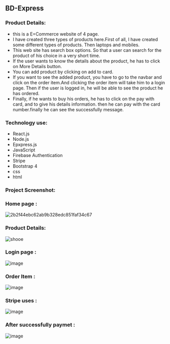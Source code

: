 ## BD-Express

### Product Details:

* this is a E=Commerce website of 4 page.
* I have created three types of products here.First of all, I have created some different types of products.
  Then laptops and mobiles.
* This web site has search box options. So that a user can search for the product of his choice in a very short time.
* If the user wants to know the details about the product, he has to click on More Details button.
* You can add product by clicking on add to card.
* If you want to see the added product, you have to go to the navbar and click on the order item.And clicking the order item will take him to a login page.
Then if the user is logged in, he will be able to see the product he has ordered.
* Finally, if he wants to buy his orders, he has to click on the pay with card, and to give his details information. then he can pay with the card number.finally he can see the successfully message.

### Technology use:

* React.js
* Node.js
* Epxpress.js
* JavaScript
* Firebase Authentication
* Stripe
* Bootstrap 4
* css
* html

### Project Screenshot:

### Home page :

![2b2f44ebc62ab9b328edc851faf34c67](https://user-images.githubusercontent.com/67516342/122639612-a6ba1800-d0af-11eb-97a7-968be012da2a.jpeg)

### Product Details:
![shooe](https://user-images.githubusercontent.com/67516342/122639660-e97bf000-d0af-11eb-9b61-fb15fe5921a3.png)

### Login page :
![image](https://user-images.githubusercontent.com/67516342/122639737-6d35dc80-d0b0-11eb-8868-69054d069f1b.png)

### Order Item : 
![image](https://user-images.githubusercontent.com/67516342/122639744-7757db00-d0b0-11eb-8bb1-5c7882eaa476.png)

### Stripe uses :
![image](https://user-images.githubusercontent.com/67516342/122639748-7fb01600-d0b0-11eb-96cd-f5fec3bfc26e.png)

### After successfully paymet :
![image](https://user-images.githubusercontent.com/67516342/122640128-95263f80-d0b2-11eb-974f-99d0972770ed.png)




